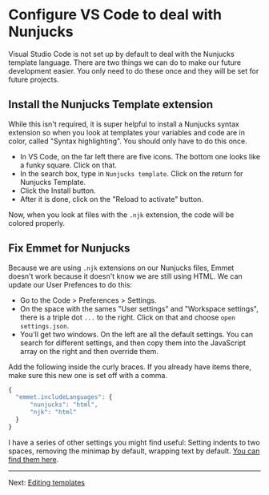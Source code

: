 
# Configure VS Code to deal with Nunjucks

Visual Studio Code is not set up by default to deal with the Nunjucks template language. There are two things we can do to make our future development easier. You only need to do these once and they will be set for future projects.

## Install the Nunjucks Template extension

While this isn't required, it is super helpful to install a Nunjucks syntax extension so when you look at templates your variables and code are in color, called "Syntax highlighting". You should only have to do this once.

- In VS Code, on the far left there are five icons. The bottom one looks like a funky square. Click on that.
- In the search box, type in `Nunjucks template`. Click on the return for Nunjucks Template.
- Click the Install button.
- After it is done, click on the "Reload to activate" button.

Now, when you look at files with the `.njk` extension, the code will be colored properly.

## Fix Emmet for Nunjucks

Because we are using `.njk` extensions on our Nunjucks files, Emmet doesn't work because it doesn't know we are still using HTML. We can update our User Prefences to do this:

- Go to the Code > Preferences > Settings.
- On the space with the sames "User settings" and "Workspace settings", there is a triple dot `...` to the right. Click on that and choose `open settings.json`.
- You'll get two windows. On the left are all the default settings. You can search for different settings, and then copy them into the JavaScript array on the right and then override them.

Add the following inside the curly braces. If you already have items there, make sure this new one is set off with a comma.

```javascript
{
  "emmet.includeLanguages": {
      "nunjucks": "html",
      "njk": "html"
  }
}
```

I have a series of other settings you might find useful: Setting indents to two spaces, removing the minimap by default, wrapping text by default. [You can find them here](https://github.com/utdata/setting-up/blob/master/vscode-goodies.md).

----

Next: [Editing templates](static-02.md)
